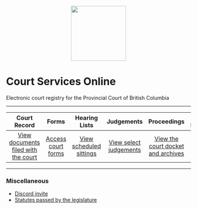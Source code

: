 <p align="center">
<img width="150" height="150" src="https://cdn.discordapp.com/attachments/824471788980404234/928871221066600478/images.png">
</p>

# Court Services Online 
Electronic court registry for the Provincial Court of British Columbia

---

| Court Record | Forms | Hearing Lists | Judgements | Proceedings | Rules of Procedure | Submissions | Transcripts |
| :---: | :---: | :---: | :---: | :---: | :---: | :---: | :---: |
| [View documents filed with the court](https://github.com/koala4lif/Provincial-Court-of-British-Columbia/tree/main/Court%20Record) | [Access court forms](https://github.com/koala4lif/Provincial-Court-of-British-Columbia/blob/main/Forms.md) | [View scheduled sittings](https://github.com/koala4lif/Provincial-Court-of-British-Columbia/blob/main/Hearing%20List.md) | [View select judgements](https://github.com/koala4lif/Provincial-Court-of-British-Columbia/tree/main/Judgements) | [View the court docket and archives](https://github.com/koala4lif/Provincial-Court-of-British-Columbia/blob/main/Proceedings.md) | [View the court's rules of procedure](https://github.com/koala4lif/Provincial-Court-of-British-Columbia/blob/main/Rules%20of%20Procedure.md) | [Access submission terminals](https://github.com/koala4lif/Provincial-Court-of-British-Columbia/blob/main/Submissions.md) | [View transcripts of select proceedings](https://github.com/koala4lif/Provincial-Court-of-British-Columbia/tree/main/Transcripts) |

---

### Miscellaneous 
- [Discord invite](https://discord.gg/FmEEFEJWeC)
- [Statutes passed by the legislature](https://github.com/koala4lif/Provincial-Court-of-British-Columbia/blob/main/Statutes.md)
